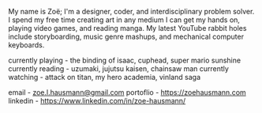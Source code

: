 My name is Zoë; I'm a designer, coder, and interdisciplinary problem solver.
I spend my free time creating art in any medium I can get my hands on, playing video games, and reading manga.
My latest YouTube rabbit holes include storyboarding, music genre mashups, and mechanical computer keyboards.

currently playing  - the binding of isaac, cuphead, super mario sunshine
currently reading  - uzumaki, jujutsu kaisen, chainsaw man
currently watching - attack on titan, my hero academia, vinland saga

email     - zoe.l.hausmann@gmail.com
portoflio - https://zoehausmann.com
linkedin  - https://www.linkedin.com/in/zoe-hausmann/
